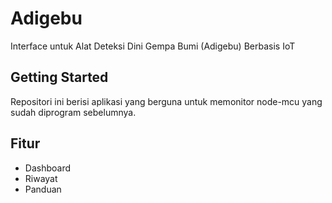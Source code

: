 # Adigebu

Interface untuk Alat Deteksi Dini Gempa Bumi (Adigebu) Berbasis IoT

## Getting Started

Repositori ini berisi aplikasi yang berguna untuk memonitor node-mcu yang sudah diprogram sebelumnya.

## Fitur
- Dashboard
- Riwayat
- Panduan

